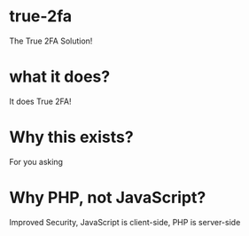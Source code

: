 # true-2fa
The True 2FA Solution!
# what it does?
It does True 2FA!
# Why this exists?
For you asking
# Why PHP, not JavaScript?
Improved Security, JavaScript is client-side, PHP is server-side
